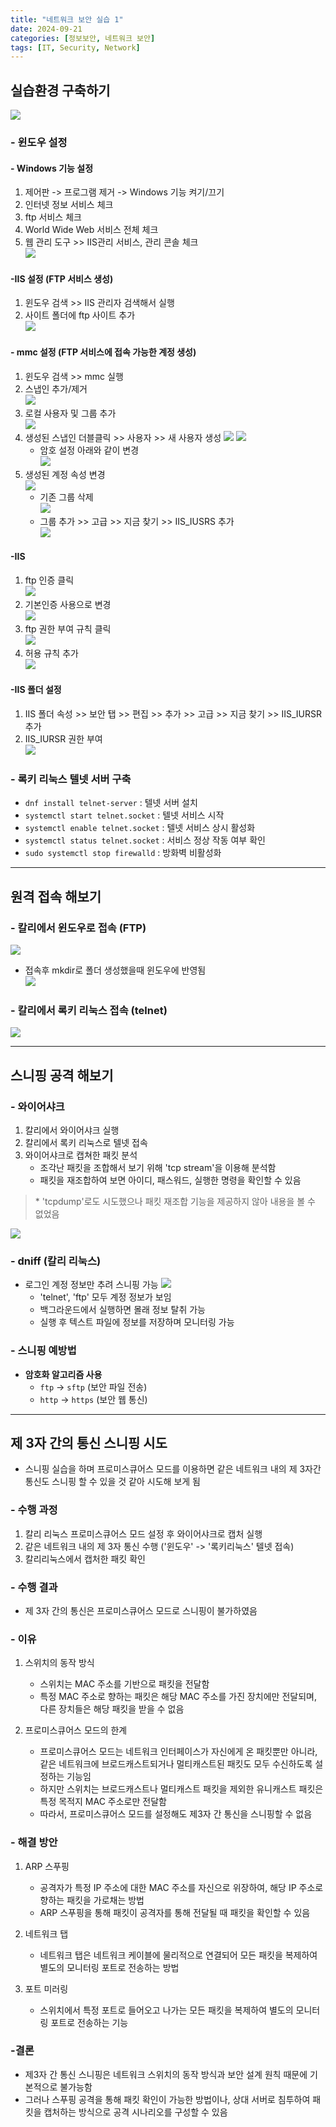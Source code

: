 ```yaml
---
title: "네트워크 보안 실습 1"
date: 2024-09-21
categories: [정보보안, 네트워크 보안]
tags: [IT, Security, Network]
---
```


## 실습환경 구축하기

![](assets/img/정보보안/실습/1-1.jpg)

### - 윈도우 설정

#### - Windows 기능 설정

1. 제어판 -> 프로그램 제거 -> Windows 기능 켜기/끄기
2. 인터넷 정보 서비스 체크
3. ftp 서비스 체크
4. World Wide Web 서비스 전체 체크
5. 웹 관리 도구 >> IIS관리 서비스, 관리 콘솔 체크  
   ![](assets/img/정보보안/실습/1-2.jpg)

#### -IIS 설정 (FTP 서비스 생성)

1. 윈도우 검색 >> IIS 관리자 검색해서 실행
2. 사이트 폴더에 ftp 사이트 추가  
   ![](assets/img/정보보안/실습/1-3.jpg)

#### - mmc 설정 (FTP 서비스에 접속 가능한 계정 생성)

1. 윈도우 검색 >> mmc 실행
2. 스냅인 추가/제거  
   ![](assets/img/정보보안/실습/1-4.jpg)
3. 로컬 사용자 및 그룹 추가  
   ![](assets/img/정보보안/실습/1-5.jpg)
4. 생성된 스냅인 더블클릭 >> 사용자 >> 새 사용자 생성
   ![](assets/img/정보보안/실습/1-6.jpg)
   ![](assets/img/정보보안/실습/1-7.jpg)
   - 암호 설정 아래와 같이 변경  
     ![](assets/img/정보보안/실습/1-8.jpg)
5. 생성된 계정 속성 변경  
    ![](assets/img/정보보안/실습/1-9.jpg)
   - 기존 그룹 삭제  
     ![](assets/img/정보보안/실습/1-10.jpg)
   - 그룹 추가 >> 고급 >> 지금 찾기 >> IIS_IUSRS 추가  
     ![](assets/img/정보보안/실습/1-11.jpg)

#### -IIS

1. ftp 인증 클릭  
   ![](assets/img/정보보안/실습/1-12.jpg)
2. 기본인증 사용으로 변경  
   ![](assets/img/정보보안/실습/1-13.jpg)
3. ftp 권한 부여 규칙 클릭  
   ![](assets/img/정보보안/실습/1-14.jpg)
4. 허용 규칙 추가  
   ![](assets/img/정보보안/실습/1-15.jpg)

#### -IIS 폴더 설정

1. IIS 폴더 속성 >> 보안 탭 >> 편집 >> 추가 >> 고급 >> 지금 찾기 >> IIS_IURSR 추가
2. IIS_IURSR 권한 부여  
   ![](assets/img/정보보안/실습/1-16.jpg)

### - 록키 리눅스 텔넷 서버 구축

- `dnf install telnet-server` : 텔넷 서버 설치
- `systemctl start telnet.socket` : 텔넷 서비스 시작
- `systemctl enable telnet.socket` : 텔넷 서비스 상시 활성화
- `systemctl status telnet.socket` : 서비스 정상 작동 여부 확인
- `sudo systemctl stop firewalld` : 방화벽 비활성화

---

## 원격 접속 해보기

### - 칼리에서 윈도우로 접속 (FTP)

![](assets/img/정보보안/실습/1-17.jpg)

- 접속후 mkdir로 폴더 생성했을때 윈도우에 반영됨  
  ![](assets/img/정보보안/실습/1-18.jpg)

### - 칼리에서 록키 리눅스 접속 (telnet)

![](assets/img/정보보안/실습/1-19.jpg)

---

## 스니핑 공격 해보기

### - 와이어샤크

1.  칼리에서 와이어샤크 실행
2.  칼리에서 록키 리눅스로 텔넷 접속
3.  와이어샤크로 캡쳐한 패킷 분석
    - 조각난 패킷을 조합해서 보기 위해 'tcp stream'을 이용해 분석함
    - 패킷을 재조합하여 보면 아이디, 패스워드, 실행한 명령을 확인할 수 있음

> \* 'tcpdump'로도 시도했으나 패킷 재조합 기능을 제공하지 않아 내용을 볼 수 없었음

![](assets/img/정보보안/실습/1-20.jpg)

### - dniff (칼리 리눅스)

- 로그인 계정 정보만 추려 스니핑 가능
  ![](assets/img/정보보안/실습/1-21.jpg)
  - 'telnet', 'ftp' 모두 계정 정보가 보임
  - 백그라운드에서 실행하면 몰래 정보 탈취 가능
  - 실행 후 텍스트 파일에 정보를 저장하며 모니터링 가능

### - 스니핑 예방법

- **암호화 알고리즘 사용**
  - `ftp` → `sftp` (보안 파일 전송)
  - `http` → `https` (보안 웹 통신)

---

## 제 3자 간의 통신 스니핑 시도

- 스니핑 실습을 하며 프로미스큐어스 모드를 이용하면 같은 네트워크 내의 제 3자간 통신도 스니핑 할 수 있을 것 같아 시도해 보게 됨

### - 수행 과정

1. 칼리 리눅스 프로미스큐어스 모드 설정 후 와이어샤크로 캡처 실행
2. 같은 네트워크 내의 제 3자 통신 수행 ('윈도우' -> '록키리눅스' 텔넷 접속)
3. 칼리리눅스에서 캡처한 패킷 확인

### - 수행 결과

- 제 3자 간의 통신은 프로미스큐어스 모드로 스니핑이 불가하였음

### - 이유

1. 스위치의 동작 방식

   - 스위치는 MAC 주소를 기반으로 패킷을 전달함
   - 특정 MAC 주소로 향하는 패킷은 해당 MAC 주소를 가진 장치에만 전달되며, 다른 장치들은 해당 패킷을 받을 수 없음

2. 프로미스큐어스 모드의 한계

   - 프로미스큐어스 모드는 네트워크 인터페이스가 자신에게 온 패킷뿐만 아니라, 같은 네트워크에 브로드캐스트되거나 멀티캐스트된 패킷도 모두 수신하도록 설정하는 기능임
   - 하지만 스위치는 브로드캐스트나 멀티캐스트 패킷을 제외한 유니캐스트 패킷은 특정 목적지 MAC 주소로만 전달함
   - 따라서, 프로미스큐어스 모드를 설정해도 제3자 간 통신을 스니핑할 수 없음

### - 해결 방안

1. ARP 스푸핑

   - 공격자가 특정 IP 주소에 대한 MAC 주소를 자신으로 위장하여, 해당 IP 주소로 향하는 패킷을 가로채는 방법
   - ARP 스푸핑을 통해 패킷이 공격자를 통해 전달될 때 패킷을 확인할 수 있음

2. 네트워크 탭

   - 네트워크 탭은 네트워크 케이블에 물리적으로 연결되어 모든 패킷을 복제하여 별도의 모니터링 포트로 전송하는 방법

3. 포트 미러링

   - 스위치에서 특정 포트로 들어오고 나가는 모든 패킷을 복제하여 별도의 모니터링 포트로 전송하는 기능

### -결론

- 제3자 간 통신 스니핑은 네트워크 스위치의 동작 방식과 보안 설계 원칙 때문에 기본적으로 불가능함
- 그러나 스푸핑 공격을 통해 패킷 확인이 가능한 방법이나, 상대 서버로 침투하여 패킷을 캡처하는 방식으로 공격 시나리오를 구성할 수 있음
